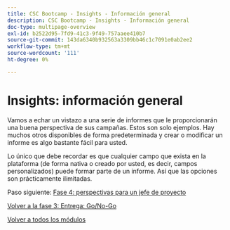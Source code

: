 ```yaml
---
title: CSC Bootcamp - Insights - Información general
description: CSC Bootcamp - Insights - Información general
doc-type: multipage-overview
exl-id: b2522d95-7fd9-41c3-9f49-757aaee410b7
source-git-commit: 143da6340b932563a3309bb46c1c7091e0ab2ee2
workflow-type: tm+mt
source-wordcount: '111'
ht-degree: 0%

---
```


# Insights: información general

Vamos a echar un vistazo a una serie de informes que le proporcionarán una buena perspectiva de sus campañas.  Estos son solo ejemplos.  Hay muchos otros disponibles de forma predeterminada y crear o modificar un informe es algo bastante fácil para usted.

Lo único que debe recordar es que cualquier campo que exista en la plataforma (de forma nativa o creado por usted, es decir, campos personalizados) puede formar parte de un informe.  Así que las opciones son prácticamente ilimitadas.

Paso siguiente: [Fase 4: perspectivas para un jefe de proyecto](./project-manager.md)

[Volver a la fase 3: Entrega: Go/No-Go](../delivery/go-nogo.md)

[Volver a todos los módulos](../../overview.md)
